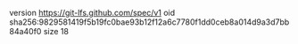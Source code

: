 version https://git-lfs.github.com/spec/v1
oid sha256:9829581419f5b19fc0bae93b12f12a6c7780f1dd0ceb8a014d9a3d7bb84a40f0
size 18
